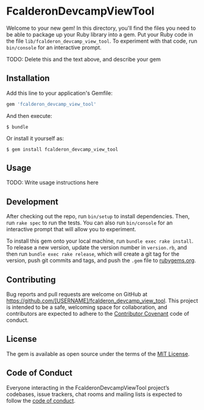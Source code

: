 # FcalderonDevcampViewTool

Welcome to your new gem! In this directory, you'll find the files you need to be able to package up your Ruby library into a gem. Put your Ruby code in the file `lib/fcalderon_devcamp_view_tool`. To experiment with that code, run `bin/console` for an interactive prompt.

TODO: Delete this and the text above, and describe your gem

## Installation

Add this line to your application's Gemfile:

```ruby
gem 'fcalderon_devcamp_view_tool'
```

And then execute:

    $ bundle

Or install it yourself as:

    $ gem install fcalderon_devcamp_view_tool

## Usage

TODO: Write usage instructions here

## Development

After checking out the repo, run `bin/setup` to install dependencies. Then, run `rake spec` to run the tests. You can also run `bin/console` for an interactive prompt that will allow you to experiment.

To install this gem onto your local machine, run `bundle exec rake install`. To release a new version, update the version number in `version.rb`, and then run `bundle exec rake release`, which will create a git tag for the version, push git commits and tags, and push the `.gem` file to [rubygems.org](https://rubygems.org).

## Contributing

Bug reports and pull requests are welcome on GitHub at https://github.com/[USERNAME]/fcalderon_devcamp_view_tool. This project is intended to be a safe, welcoming space for collaboration, and contributors are expected to adhere to the [Contributor Covenant](http://contributor-covenant.org) code of conduct.

## License

The gem is available as open source under the terms of the [MIT License](https://opensource.org/licenses/MIT).

## Code of Conduct

Everyone interacting in the FcalderonDevcampViewTool project’s codebases, issue trackers, chat rooms and mailing lists is expected to follow the [code of conduct](https://github.com/[USERNAME]/fcalderon_devcamp_view_tool/blob/master/CODE_OF_CONDUCT.md).
